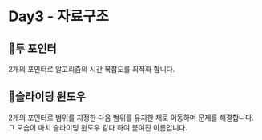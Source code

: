 # Day3 - 자료구조

## 📌투 포인터
2개의 포인터로 알고리즘의 시간 복잡도를 최적화 합니다.

## 📌슬라이딩 윈도우
2개의 포인터로 범위를 지정한 다음 범위를 유지한 채로 이동하며 문제를 해결합니다. 그 모습이 마치 슬라이딩 윈도우 같다 하여 붙여진 이름입니다.
<br>